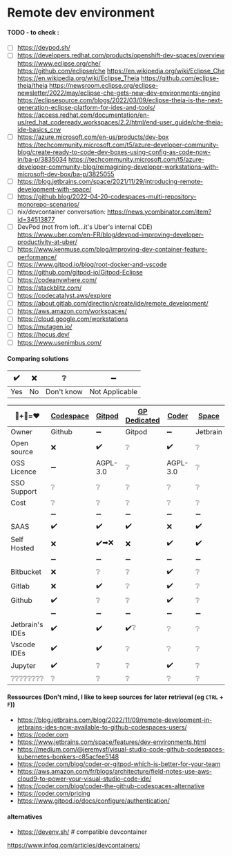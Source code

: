 # Remote dev environment

#### TODO - to check :
- [ ] https://devpod.sh/
- [ ] https://developers.redhat.com/products/openshift-dev-spaces/overview  
      https://www.eclipse.org/che/  
      https://github.com/eclipse/che
      https://en.wikipedia.org/wiki/Eclipse_Che
      https://en.wikipedia.org/wiki/Eclipse_Theia
      https://github.com/eclipse-theia/theia
      https://newsroom.eclipse.org/eclipse-newsletter/2022/may/eclipse-che-gets-new-dev-environments-engine
      https://eclipsesource.com/blogs/2022/03/09/eclipse-theia-is-the-next-generation-eclipse-platform-for-ides-and-tools/
      https://access.redhat.com/documentation/en-us/red_hat_codeready_workspaces/2.2/html/end-user_guide/che-theia-ide-basics_crw
- [ ] https://azure.microsoft.com/en-us/products/dev-box
      https://techcommunity.microsoft.com/t5/azure-developer-community-blog/create-ready-to-code-dev-boxes-using-config-as-code-now-in/ba-p/3835034
      https://techcommunity.microsoft.com/t5/azure-developer-community-blog/reimagining-developer-workstations-with-microsoft-dev-box/ba-p/3825055
- [ ] https://blog.jetbrains.com/space/2021/11/29/introducing-remote-development-with-space/
- [ ] https://github.blog/2022-04-20-codespaces-multi-repository-monorepo-scenarios/
- [ ] nix/devcontainer conversation: https://news.ycombinator.com/item?id=34513877
- [ ] DevPod (not from loft...it's Uber's internal CDE) https://www.uber.com/en-FR/blog/devpod-improving-developer-productivity-at-uber/
- [ ] https://www.kenmuse.com/blog/improving-dev-container-feature-performance/
- [ ] https://www.gitpod.io/blog/root-docker-and-vscode
- [ ] https://github.com/gitpod-io/Gitpod-Eclipse
- [ ] https://codeanywhere.com/
- [ ] https://stackblitz.com/
- [ ] https://codecatalyst.aws/explore
- [ ] https://about.gitlab.com/direction/create/ide/remote_development/
- [ ] https://aws.amazon.com/workspaces/
- [ ] https://cloud.google.com/workstations
- [ ] https://mutagen.io/
- [ ] https://hocus.dev/
- [ ] https://www.usenimbus.com/

#### Comparing solutions

| ✔️ | ❌  | ❔           | ➖             |
| --- | --- | ---         |   ---           |
| Yes | No  | Don't know  | Not Applicable  |
<!-- Default line
| ❔❔❔❔❔❔❔❔   | ❔                 | ❔            | ❔                    | ❔             | ❔             | ❔                  | ❔                |
-->
<!-- copy/paste: ✔️  ❌ ➖ ❔ -->
|  🐋+🐧=❤️      | [Codespace][gh-cs] | [Gitpod][gp] | [GP Dedicated][gp-dc] | [Coder][coder] | [Space][jb-s] | [Cloud dev][jb-cd] | [cloud 9][cloud9] |
|---              | ---                |    ---       | ---                   | ---            | ---           | ---                | ---               |
| Owner           | Github             |   ➖         | Gitpod                | ➖           | Jetbrain       | Jetbrain            | Aws              |
| Open source     | ❌                | ✔️           | ❔                    | ✔️             | ❔             | ❔                  | ❔                |
| OSS Licence     | ➖                | AGPL-3.0     | ❔                    |  AGPL-3.0       | ❔             | ❔                  | ❔                |
| SSO Support     | ❔                 | ❔            | ❔                    | ❔             | ❔             | ❔                  | ❔                 |
| Cost            | ❔                 | ❔            | ❔                    | ❔             | ❔             | ❔                  | ❔                 |
|                 | ➖                | ➖            | ➖                   | ➖             | ➖             | ➖               | ➖                |
| SAAS            | ✔️                | ✔️             | ✔️                  | ❌             | ✔️             | ✔️                 | ❔                |
| Self Hosted     | ❌                | ✔️➡❌        | ❌                   | ✔️            | ✔️            | ❔                  | ❔                |
|                 | ➖                | ➖            | ➖                   | ➖             | ➖             | ➖               | ➖                |
| Bitbucket       | ❌                | ❔            | ❔                    | ✔️             | ❔             | ❔                  | ❔                |
| Gitlab          | ❌                | ✔️            | ❔                    | ✔️             | ❔             | ❔                  | ❔                |
| Github          | ✔️                | ❔            | ❔                    | ✔️             | ❔             | ❔                  | ❔                |
|                 | ➖                | ➖            | ➖                   | ➖             | ➖             | ➖               | ➖                |
| Jetbrain's IDEs | ✔️                | ✔️            | ✔️❔                  | ❔             | ❔             | ❔                  | ❔                |
| Vscode IDEs     | ✔️                | ✔️            | ❔                    | ❔            | ❔             | ❔                   | ❔               |
| Jupyter         | ✔️                | ❔            | ❔                    | ✔️            | ❔             | ❔                   | ❔               |
| ❔❔❔❔❔❔❔❔   | ❔                 | ❔            | ❔                    | ❔             | ❔             | ❔                  | ❔                |

#### Ressources (Don't mind, I like to keep sources for later retrieval (eg `CTRL` + `F`))
- https://blog.jetbrains.com/blog/2022/11/09/remote-development-in-jetbrains-ides-now-available-to-github-codespaces-users/
- https://coder.com
- https://www.jetbrains.com/space/features/dev-environments.html
- https://medium.com/@jeremysf/visual-studio-code-github-codespaces-kubernetes-bonkers-c85acfee5148
- https://coder.com/blog/coder-or-gitpod-which-is-better-for-your-team
- https://aws.amazon.com/fr/blogs/architecture/field-notes-use-aws-cloud9-to-power-your-visual-studio-code-ide/
- https://coder.com/blog/coder-the-github-codespaces-alternative 
- https://coder.com/pricing
- https://www.gitpod.io/docs/configure/authentication/

#### alternatives
- https://devenv.sh/ # compatible devcontainer

<!-- Tools -->
[coder]: https://coder.com/
[gp]: https://www.gitpod.io/
[gp-dc]: https://www.gitpod.io/dedicated
[gh-cs]: https://github.com/features/codespaces
[jb-s]: https://www.jetbrains.com/space/
[jb-cd]: https://www.jetbrains.com/space/features/dev-environments.html
[cloud9]: https://aws.amazon.com/fr/cloud9/

<!-- Other -->
[jetbrain-space-dev-env]: https://www.jetbrains.com/space/features/dev-environments.html

https://www.infoq.com/articles/devcontainers/

